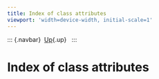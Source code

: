 ```yaml
---
title: Index of class attributes
viewport: 'width=device-width, initial-scale=1'
---
```


::: {.navbar}
 [Up](index.html "Index"){.up}  
:::

Index of class attributes
=========================
